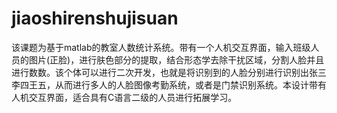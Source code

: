 # jiaoshirenshujisuan
该课题为基于matlab的教室人数统计系统。带有一个人机交互界面，输入班级人员的图片(正脸)，进行肤色部分的提取，结合形态学去除干扰区域，分割人脸并且进行数数。该个体可以进行二次开发，也就是将识别到的人脸分别进行识别出张三李四王五，从而进行多人的人脸图像考勤系统，或者是门禁识别系统。本设计带有人机交互界面，适合具有C语言二级的人员进行拓展学习。
